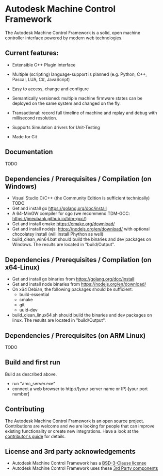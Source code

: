 # Autodesk Machine Control Framework
The Autodesk Machine Control Framework is a solid, open machine controller interface powered by modern web technologies.

## Current features:
* Extensible C++ Plugin interface 

* Multiple (scripting) language-support is planned (e.g. Python, C++, Pascal, LUA, C#, JavaScript)

* Easy to access, change and configure

* Semantically versioned: multiple machine firmware states can be deployed on the same system and changed on the fly.

* Transactional: record full timeline of machine and replay and debug with millisecond resolution.

* Supports Simulation drivers for Unit-Testing

* Made for Git


## Documentation
TODO


## Dependencies / Prerequisites / Compilation (on Windows)
* Visual Studio C/C++ (the Community Edition is sufficient technically) TODO
* Get and install go https://golang.org/doc/install
* A 64-MinGW compiler for cgo (we recommend TDM-GCC: https://jmeubank.github.io/tdm-gcc/)
* Get and install cmake https://cmake.org/download/
* Get and install nodejs: https://nodejs.org/en/download/ with optional chocolatey install (will install Phython as well)
* build_clean_win64.bat should build the binaries and dev packages on Windows. The results are located in "build/Output".


## Dependencies / Prerequisites / Compilation (on x64-Linux)
* Get and install go binaries from https://golang.org/doc/install
* Get and install node binaries from https://nodejs.org/en/download/ 
* On x64 Debian, the following packages should be sufficient: 
    - build-essential
	- cmake
	- git
	- uuid-dev
* build_clean_linux64.sh should build the binaries and dev packages on linux. The results are located in "build/Output".

## Dependencies / Prerequisites (on ARM Linux)
TODO

## Build and first run
Build as described above.
* run "amc_server.exe"
* connect a web browser to http://[your server name or IP]:[your port number]


## Contributing
The Autodesk Machine Control Framework is an open source project.
Contributions are welcome and we are looking for people that can improve existing functionality or create new integrations. Have a look at the [contributor's guide](CONTRIBUTING.md) for details.

## License and 3rd party acknowledgements
* Autodesk Machine Control Framework has a [BSD-3-Clause license](LICENSE.md)
* Autodesk Machine Control Framework uses these [3rd Party components](3RD_PARTY.md)

